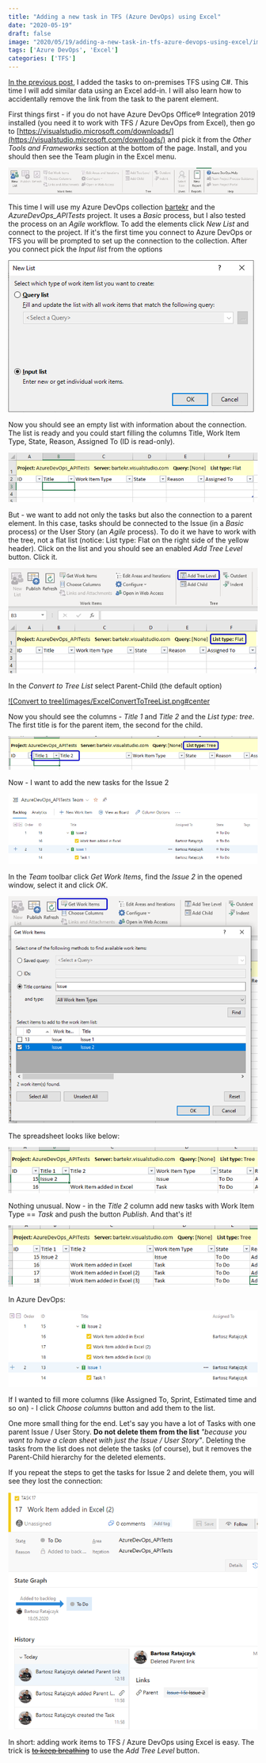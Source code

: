 ```yaml
---
title: "Adding a new task in TFS (Azure DevOps) using Excel"
date: "2020-05-19"
draft: false
image: "2020/05/19/adding-a-new-task-in-tfs-azure-devops-using-excel/images/AzureDevOps_TeamPlugin.png"
tags: ['Azure DevOps', 'Excel']
categories: ['TFS']
---
```


[In the previous post](http://blog.bartekr.net/2020/05/04/adding-a-new-task-in-tfs-using-c/), I added the tasks to on-premises TFS using C#. This time I will add similar data using an Excel add-in. I will also learn how to accidentally remove the link from the task to the parent element.

First things first - if you do not have Azure DevOps Office® Integration 2019 installed (you need it to work with TFS / Azure DevOps from Excel), then go to [https://visualstudio.microsoft.com/downloads/](https://visualstudio.microsoft.com/downloads/) and pick it from the _Other Tools and Frameworks_ section at the bottom of the page. Install, and you should then see the Team plugin in the Excel menu.

[![Team plugin](images/AzureDevOps_TeamPlugin.png#center)](images/AzureDevOps_TeamPlugin.png)

This time I will use my Azure DevOps collection [bartekr](https://bartekr.visualstudio.com) and the _AzureDevOps\_APITests_ project. It uses a _Basic_ process, but I also tested the process on an _Agile_ workflow. To add the elements click _New List_ and connect to the project. If it's the first time you connect to Azure DevOps or TFS you will be prompted to set up the connection to the collection. After you connect pick the _Input list_ from the options

[![Input list](images/ExcelNewList_InputList.png#center)](images/ExcelNewList_InputList.png)

Now you should see an empty list with information about the connection. The list is ready and you could start filling the columns Title, Work Item Type, State, Reason, Assigned To (ID is read-only).

[![Empty list](images/ExcelEmptyList.png#center)](images/ExcelEmptyList.png)

But - we want to add not only the tasks but also the connection to a parent element. In this case, tasks should be connected to the Issue (in a _Basic_ process) or the User Story (an _Agile_ process). To do it we have to work with the tree, not a flat list (notice: List type: Flat on the right side of the yellow header). Click on the list and you should see an enabled _Add Tree Level_ button. Click it.

[![Add tree level](images/ExcelAddTreeLevel.png#center)](images/ExcelAddTreeLevel.png)

In the _Convert to Tree List_ select Parent-Child (the default option)

[![Convert to tree](images/ExcelConvertToTreeList.png#center](images/ExcelConvertToTreeList.png)

Now you should see the columns - _Title 1_ and _Title 2_ and the _List type: tree_. The first title is for the parent item, the second for the child.

[![Empty work items list](images/ExcelEmptyWorkitemsTree-1.png#center)](images/ExcelEmptyWorkitemsTree-1.png)

Now - I want to add the new tasks for the Issue 2

[![Backlog before](images/AzureDevOps_BacklogBefore.png#center)](images/AzureDevOps_BacklogBefore.png)

In the _Team_ toolbar click _Get Work Items_, find the _Issue 2_ in the opened window, select it and click _OK_.

[![Find work item](images/ExcelFindWorkItem.png#center)](images/ExcelFindWorkItem.png)

The spreadsheet looks like below:

[![Issue 2 as tree](images/ExcelIssue2Tree.png#center)](images/ExcelIssue2Tree.png)

Nothing unusual. Now - in the _Title 2_ column add new tasks with Work Item Type == _Task_ and push the button _Publish_. And that's it!

[![Issue 2 - new work items](images/ExcelIssue2Tree_NewWorkItems.png#center)](images/ExcelIssue2Tree_NewWorkItems.png)

In Azure DevOps:

[![Backlog after](images/AzureDevOps_BacklogAfter.png#center)](images/AzureDevOps_BacklogAfter.png)

If I wanted to fill more columns (like Assigned To, Sprint, Estimated time and so on) - I click _Choose columns_ button and add them to the list.

One more small thing for the end. Let's say you have a lot of Tasks with one parent Issue / User Story. **Do not delete them from the list** _"because you want to have a clean sheet with just the Issue / User Story"_. Deleting the tasks from the list does not delete the tasks (of course), but it removes the Parent-Child hierarchy for the deleted elements.

If you repeat the steps to get the tasks for Issue 2 and delete them, you will see they lost the connection:

[![Work item delete](images/AzureDevOps_WorkitemDeletedLink.png#center)](images/AzureDevOps_WorkitemDeletedLink.png)

In short: adding work items to TFS / Azure DevOps using Excel is easy. The trick is ~~[to keep breathing](https://www.youtube.com/watch?v=GwKtszQ8Ejo)~~ to use the _Add Tree Level_ button.
